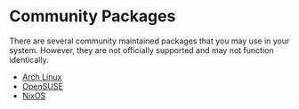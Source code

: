 # Community Packages

There are several community maintained packages that you may use in your system. However, they are not officially supported and may not function identically.


- [Arch Linux](https://aur.archlinux.org/packages?O=0&K=kanidm)
- [OpenSUSE](https://software.opensuse.org/search?baseproject=ALL&q=kanidm)
- [NixOS](https://search.nixos.org/packages?sort=relevance&type=packages&query=kanidm)